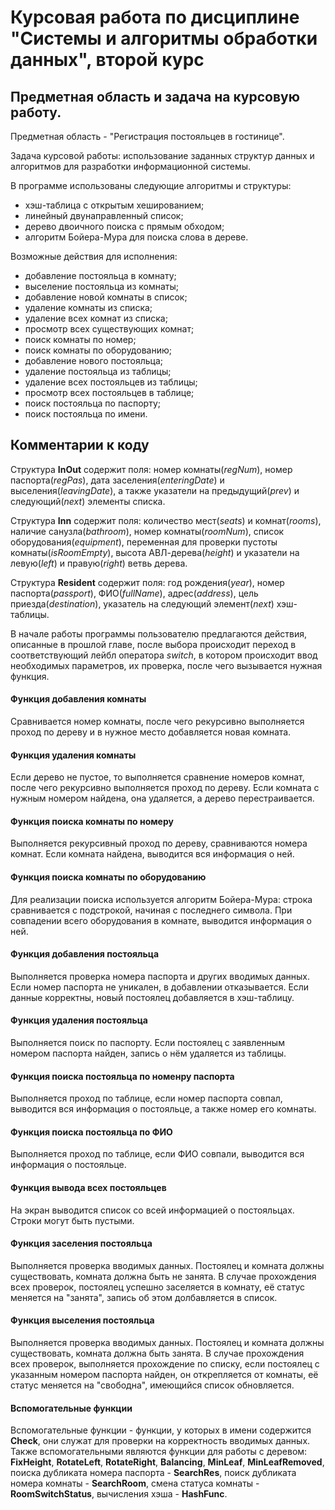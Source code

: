# Курсовая работа по дисциплине "Системы и алгоритмы обработки данных", второй курс

## Предметная область и задача на курсовую работу.
Предметная область - "Регистрация постояльцев в гостинице".

Задача курсовой работы: использование заданных структур данных и алгоритмов для разработки информационной системы.

В программе использованы следующие алгоритмы и структуры: 
- хэш-таблица с открытым хешированием;
- линейный двунаправленный список;
- дерево двоичного поиска с прямым обходом;
- алгоритм Бойера-Мура для поиска слова в дереве.

Возможные действия для исполнения:
- добавление постояльца в комнату;
- выселение постояльца из комнаты;
- добавление новой комнаты в список;
- удаление комнаты из списка;
- удаление всех комнат из списка;
- просмотр всех существующих комнат;
- поиск комнаты по номер;
- поиск комнаты по оборудованию;
- добавление нового постояльца;
- удаление постояльца из таблицы;
- удаление всех постояльцев из таблицы;
- просмотр всех постояльцев в таблице;
- поиск постояльца по паспорту;
- поиск постояльца по имени.

## Комментарии к коду
Структура **InOut** содержит поля: номер комнаты(*regNum*), номер паспорта(*regPas*), дата заселения(*enteringDate*) и выселения(*leavingDate*), а также указатели на предыдущий(*prev*) и следующий(*next*) элементы списка.

Структура **Inn** содержит поля: количество мест(*seats*) и комнат(*rooms*), наличие санузла(*bathroom*), номер комнаты(*roomNum*), список оборудования(*equipment*), переменная для проверки пустоты комнаты(*isRoomEmpty*), высота АВЛ-дерева(*height*) и указатели на левую(*left*) и правую(*right*) ветвь дерева.

Структура **Resident** содержит поля: год рождения(*year*), номер паспорта(*passport*), ФИО(*fullName*), адрес(*address*), цель приезда(*destination*), указатель на следующий элемент(*next*) хэш-таблицы.

В начале работы программы пользователю предлагаются действия, описанные в прошлой главе, после выбора происходит переход в соответствующий лейбл оператора *switch*, в котором происходит ввод необходимых параметров, их проверка, после чего вызывается нужная функция.

#### Функция добавления комнаты
Сравнивается номер комнаты, после чего рекурсивно выполняется проход по дереву и в нужное место добавляется новая комната.

#### Функция удаления комнаты
Если дерево не пустое, то выполняется сравнение номеров комнат, после чего рекурсивно выполняется проход по дереву. Если комната с нужным номером найдена, она удаляется, а дерево перестраивается.

#### Функция поиска комнаты по номеру
Выполняется рекурсивный проход по дереву, сравниваются номера комнат. Если комната найдена, выводится вся информация о ней.

#### Функция поиска комнаты по оборудованию
Для реализации поиска используется алгоритм Бойера-Мура: строка сравнивается с подстрокой, начиная с последнего символа. При совпадении всего оборудования в комнате, выводится информация о ней.

#### Функция добавления постояльца
Выполняется проверка номера паспорта и других вводимых данных. Если номер паспорта не уникален, в добавлении отказывается. Если данные корректны, новый постоялец добавляется в хэш-таблицу.

#### Функция удаления постояльца
Выполняется поиск по паспорту. Если постоялец с заявленным номером паспорта найден, запись о нём удаляется из таблицы.

#### Функция поиска постояльца по номенру паспорта
Выполняется проход по таблице, если номер паспорта совпал, выводится вся информация о постояльце, а также номер его комнаты.

#### Функция поиска постояльца по ФИО
Выполняется проход по таблице, если ФИО совпали, выводится вся информация о постояльце.

#### Функция вывода всех постояльцев
На экран выводится список со всей информацией о постояльцах. Строки могут быть пустыми.

#### Функция заселения постояльца
Выполняется проверка вводимых данных. Постоялец и комната должны существовать, комната должна быть не занята. В случае прохождения всех проверок, постоялец успешно заселяется в комнату, её статус меняется на "занята", запись об этом долбавляется в список.

#### Функция выселения постояльца
Выполняется проверка вводимых данных. Постоялец и комната должны существовать, комната должна быть занята. В случае прохождения всех проверок, выполняется прохождение по списку, если постоялец с указанным номером паспорта найден, он открепляется от комнаты, её статус меняется на "свободна", имеющийся список обновляется.

#### Вспомогательные функции
Вспомогательные функции - функции, у которых в имени содержится **Check**, они служат для проверки на корректность вводимых данных. Также вспомогательными являются функции для работы с деревом: **FixHeight**, **RotateLeft**, **RotateRight**, **Balancing**, **MinLeaf**, **MinLeafRemoved**, поиска дубликата номера паспорта - **SearchRes**, поиск дубликата номера комнаты - **SearchRoom**, смена статуса комнаты - **RoomSwitchStatus**, вычисления хэша - **HashFunc**.
